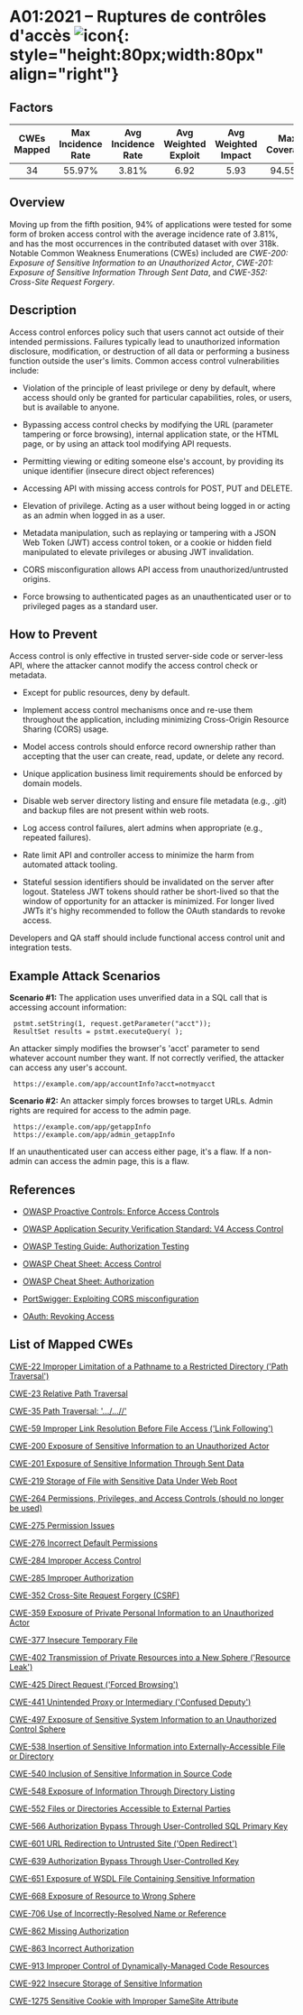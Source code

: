 # A01:2021 – Ruptures de contrôles d'accès    ![icon](assets/TOP_10_Icons_Final_Broken_Access_Control.png){: style="height:80px;width:80px" align="right"}

## Factors

| CWEs Mapped | Max Incidence Rate | Avg Incidence Rate | Avg Weighted Exploit | Avg Weighted Impact | Max Coverage | Avg Coverage | Total Occurrences | Total CVEs |
|:-------------:|:--------------------:|:--------------------:|:--------------:|:--------------:|:----------------------:|:---------------------:|:-------------------:|:------------:|
| 34          | 55.97%             | 3.81%              | 6.92                 | 5.93                | 94.55%       | 47.72%       | 318,487           | 19,013     |

## Overview

Moving up from the fifth position, 94% of applications were tested for
some form of broken access control with the average incidence rate of 3.81%, and has the most occurrences in the contributed dataset with over 318k. Notable Common Weakness Enumerations (CWEs) included are *CWE-200: Exposure of Sensitive Information to an Unauthorized Actor*, *CWE-201:
Exposure of Sensitive Information Through Sent Data*, and *CWE-352:
Cross-Site Request Forgery*.

## Description

Access control enforces policy such that users cannot act outside of
their intended permissions. Failures typically lead to unauthorized
information disclosure, modification, or destruction of all data or
performing a business function outside the user's limits. Common access
control vulnerabilities include:

-   Violation of the principle of least privilege or deny by default,
    where access should only be granted for particular capabilities,
    roles, or users, but is available to anyone.

-   Bypassing access control checks by modifying the URL (parameter
    tampering or force browsing), internal application state, or the
    HTML page, or by using an attack tool modifying API requests.

-   Permitting viewing or editing someone else's account, by providing
    its unique identifier (insecure direct object references)

-   Accessing API with missing access controls for POST, PUT and DELETE.

-   Elevation of privilege. Acting as a user without being logged in or
    acting as an admin when logged in as a user.

-   Metadata manipulation, such as replaying or tampering with a JSON
    Web Token (JWT) access control token, or a cookie or hidden field
    manipulated to elevate privileges or abusing JWT invalidation.

-   CORS misconfiguration allows API access from unauthorized/untrusted
    origins.

-   Force browsing to authenticated pages as an unauthenticated user or
    to privileged pages as a standard user.

## How to Prevent

Access control is only effective in trusted server-side code or
server-less API, where the attacker cannot modify the access control
check or metadata.

-   Except for public resources, deny by default.

-   Implement access control mechanisms once and re-use them throughout
    the application, including minimizing Cross-Origin Resource Sharing (CORS) usage.

-   Model access controls should enforce record ownership rather than
    accepting that the user can create, read, update, or delete any
    record.

-   Unique application business limit requirements should be enforced by
    domain models.

-   Disable web server directory listing and ensure file metadata (e.g.,
    .git) and backup files are not present within web roots.

-   Log access control failures, alert admins when appropriate (e.g.,
    repeated failures).

-   Rate limit API and controller access to minimize the harm from
    automated attack tooling.

-   Stateful session identifiers should be invalidated on the server after logout.
    Stateless JWT tokens should rather be short-lived so that the window of
    opportunity for an attacker is minimized. For longer lived JWTs it's highy recommended to
    follow the OAuth standards to revoke access.

Developers and QA staff should include functional access control unit
and integration tests.

## Example Attack Scenarios

**Scenario #1:** The application uses unverified data in a SQL call that
is accessing account information:

```
 pstmt.setString(1, request.getParameter("acct"));
 ResultSet results = pstmt.executeQuery( );
```

An attacker simply modifies the browser's 'acct' parameter to send
whatever account number they want. If not correctly verified, the
attacker can access any user's account.

```
 https://example.com/app/accountInfo?acct=notmyacct
```

**Scenario #2:** An attacker simply forces browses to target URLs. Admin
rights are required for access to the admin page.

```
 https://example.com/app/getappInfo
 https://example.com/app/admin_getappInfo
```
If an unauthenticated user can access either page, it's a flaw. If a
non-admin can access the admin page, this is a flaw.

## References

-   [OWASP Proactive Controls: Enforce Access
    Controls](https://owasp.org/www-project-proactive-controls/v3/en/c7-enforce-access-controls)

-   [OWASP Application Security Verification Standard: V4 Access
    Control](https://owasp.org/www-project-application-security-verification-standard)

-   [OWASP Testing Guide: Authorization
    Testing](https://owasp.org/www-project-web-security-testing-guide/latest/4-Web_Application_Security_Testing/05-Authorization_Testing/README)

-   [OWASP Cheat Sheet: Access Control](https://cheatsheetseries.owasp.org/cheatsheets/Access_Control_Cheat_Sheet.html)

-   [OWASP Cheat Sheet: Authorization](https://cheatsheetseries.owasp.org/cheatsheets/Authorization_Cheat_Sheet.html)

-   [PortSwigger: Exploiting CORS
    misconfiguration](https://portswigger.net/blog/exploiting-cors-misconfigurations-for-bitcoins-and-bounties)

-   [OAuth: Revoking Access](https://www.oauth.com/oauth2-servers/listing-authorizations/revoking-access/)

## List of Mapped CWEs

[CWE-22 Improper Limitation of a Pathname to a Restricted Directory
('Path Traversal')](https://cwe.mitre.org/data/definitions/22.html)

[CWE-23 Relative Path Traversal](https://cwe.mitre.org/data/definitions/23.html)

[CWE-35 Path Traversal: '.../...//'](https://cwe.mitre.org/data/definitions/35.html)

[CWE-59 Improper Link Resolution Before File Access ('Link Following')](https://cwe.mitre.org/data/definitions/59.html)

[CWE-200 Exposure of Sensitive Information to an Unauthorized Actor](https://cwe.mitre.org/data/definitions/200.html)

[CWE-201 Exposure of Sensitive Information Through Sent Data](https://cwe.mitre.org/data/definitions/201.html)

[CWE-219 Storage of File with Sensitive Data Under Web Root](https://cwe.mitre.org/data/definitions/219.html)

[CWE-264 Permissions, Privileges, and Access Controls (should no longer be used)](https://cwe.mitre.org/data/definitions/264.html)

[CWE-275 Permission Issues](https://cwe.mitre.org/data/definitions/275.html)

[CWE-276 Incorrect Default Permissions](https://cwe.mitre.org/data/definitions/276.html)

[CWE-284 Improper Access Control](https://cwe.mitre.org/data/definitions/284.html)

[CWE-285 Improper Authorization](https://cwe.mitre.org/data/definitions/285.html)

[CWE-352 Cross-Site Request Forgery (CSRF)](https://cwe.mitre.org/data/definitions/352.html)

[CWE-359 Exposure of Private Personal Information to an Unauthorized Actor](https://cwe.mitre.org/data/definitions/359.html)

[CWE-377 Insecure Temporary File](https://cwe.mitre.org/data/definitions/377.html)

[CWE-402 Transmission of Private Resources into a New Sphere ('Resource Leak')](https://cwe.mitre.org/data/definitions/402.html)

[CWE-425 Direct Request ('Forced Browsing')](https://cwe.mitre.org/data/definitions/425.html)

[CWE-441 Unintended Proxy or Intermediary ('Confused Deputy')](https://cwe.mitre.org/data/definitions/441.html)

[CWE-497 Exposure of Sensitive System Information to an Unauthorized Control Sphere](https://cwe.mitre.org/data/definitions/497.html)

[CWE-538 Insertion of Sensitive Information into Externally-Accessible File or Directory](https://cwe.mitre.org/data/definitions/538.html)

[CWE-540 Inclusion of Sensitive Information in Source Code](https://cwe.mitre.org/data/definitions/540.html)

[CWE-548 Exposure of Information Through Directory Listing](https://cwe.mitre.org/data/definitions/548.html)

[CWE-552 Files or Directories Accessible to External Parties](https://cwe.mitre.org/data/definitions/552.html)

[CWE-566 Authorization Bypass Through User-Controlled SQL Primary Key](https://cwe.mitre.org/data/definitions/566.html)

[CWE-601 URL Redirection to Untrusted Site ('Open Redirect')](https://cwe.mitre.org/data/definitions/601.html)

[CWE-639 Authorization Bypass Through User-Controlled Key](https://cwe.mitre.org/data/definitions/639.html)

[CWE-651 Exposure of WSDL File Containing Sensitive Information](https://cwe.mitre.org/data/definitions/651.html)

[CWE-668 Exposure of Resource to Wrong Sphere](https://cwe.mitre.org/data/definitions/668.html)

[CWE-706 Use of Incorrectly-Resolved Name or Reference](https://cwe.mitre.org/data/definitions/706.html)

[CWE-862 Missing Authorization](https://cwe.mitre.org/data/definitions/862.html)

[CWE-863 Incorrect Authorization](https://cwe.mitre.org/data/definitions/863.html)

[CWE-913 Improper Control of Dynamically-Managed Code Resources](https://cwe.mitre.org/data/definitions/913.html)

[CWE-922 Insecure Storage of Sensitive Information](https://cwe.mitre.org/data/definitions/922.html)

[CWE-1275 Sensitive Cookie with Improper SameSite Attribute](https://cwe.mitre.org/data/definitions/1275.html)
